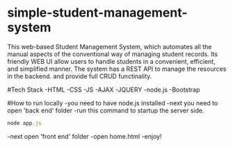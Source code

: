 # simple-student-management-system

This web-based Student Management System, which automates all the manual aspects of the conventional way of 
managing student records. Its friendly WEB UI allow users to handle
students in a convenient, efficient, and simplified manner. The system
has a REST API to manage the resources in the backend. and provide full CRUD functinality.


#Tech Stack
-HTML
-CSS
-JS
-AJAX
-JQUERY
-node.js
-Bootstrap

#How to run locally
-you need to have node.js installed
-next you need to open 'back end' folder 
-run this command to startup the server side.
```ruby
node app.js
```
-next open 'front end' folder
-open home.html
-enjoy!
